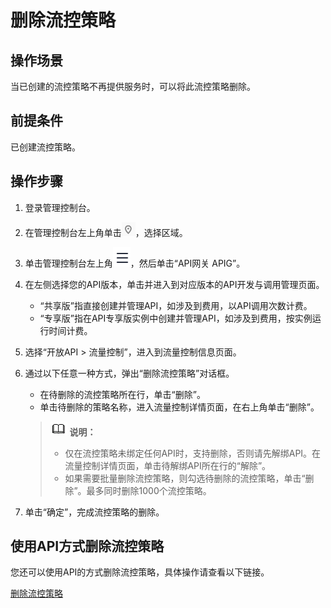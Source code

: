 # 删除流控策略<a name="ZH-CN_TOPIC_0000001142957196"></a>

## 操作场景<a name="zh-cn_topic_0000001128377376_zh-cn_topic_0080103331_section1731012541118"></a>

当已创建的流控策略不再提供服务时，可以将此流控策略删除。

## 前提条件<a name="zh-cn_topic_0000001128377376_zh-cn_topic_0080103331_section83110548119"></a>

已创建流控策略。

## 操作步骤<a name="zh-cn_topic_0000001128377376_zh-cn_topic_0080103331_section8731554122615"></a>

1.  登录管理控制台。
2.  在管理控制台左上角单击![](figures/icon-region.png)，选择区域。
3.  单击管理控制台左上角![](figures/zh-cn_image_0000001146031766.png)，然后单击“API网关 APIG”。
4.  在左侧选择您的API版本，单击并进入到对应版本的API开发与调用管理页面。
    -   “共享版”指直接创建并管理API，如涉及到费用，以API调用次数计费。
    -   “专享版”指在API专享版实例中创建并管理API，如涉及到费用，按实例运行时间计费。

5.  选择“开放API \> 流量控制”，进入到流量控制信息页面。
6.  通过以下任意一种方式，弹出“删除流控策略”对话框。

    -   在待删除的流控策略所在行，单击“删除”。
    -   单击待删除的策略名称，进入流量控制详情页面，在右上角单击“删除”。

    >![](public_sys-resources/icon-note.gif) **说明：** 
    >-   仅在流控策略未绑定任何API时，支持删除，否则请先解绑API。在流量控制详情页面，单击待解绑API所在行的“解除”。
    >-   如果需要批量删除流控策略，则勾选待删除的流控策略，单击“删除”。最多同时删除1000个流控策略。

7.  单击“确定”，完成流控策略的删除。

## 使用API方式删除流控策略<a name="zh-cn_topic_0000001128377376_zh-cn_topic_0080103331_zh-cn_topic_0080101678_section7546754133419"></a>

您还可以使用API的方式删除流控策略，具体操作请查看以下链接。

[删除流控策略](https://support.huaweicloud.com/api-apig/DeleteRequestThrottlingPolicyV2.html)

